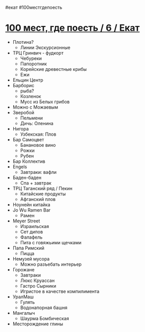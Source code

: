 #екат #100местгдепоесть

# [100 мест, где поесть / 6 / Екат](https://www.youtube.com/watch?v=OV7zb58MJBU)

- Плотина?
	- Линии Экскурсионные
- ТРЦ Гринвич - фудкорт
	- Чебуреки
	- Папоротник
	- Корейские древестные крибы
	- Ежи
- Ельцин Центр
- Барборис 
	- рыба?
	- Козленок
	- Мусс из Белых грибов
- Можно с Можаевым
- Зверобой
	- Пельмени
	- Дичь: Оленина
- Нигора
	- Узбекская: Плов
- Бар Самоцвет
	- Банановое вино
	- Рожки
	- Рубен
- Бар Коллектив
- Engels
	- Завтраки: вафли
- Баден-баден
	- Спа + завтрак
- ТРЦ Таганский ряд / Пекин
	- Китайские продукты
	- Афганский плов
- Ноунейн китайка
- Jo Wu Ramen Bar 
	- Рамен
-  Meyer Street
	- Израильская
	- Сет дипов
	- Фалафель
	- Пита с говяжьими щечками
- Папа Римский
	- Пицца
- Немузей мусора
	- Можно разъебать интерьер 
- Горожане
	- Завтраки
	- Люкс Круассан
	- Гастро Сырники
	- Игристое в качестве компилимента
- УралМаш
	- Гулять
	- Водонапорная башня
- Мангалыч
	- Шаурма Бомбическая
- Месторождение глины
